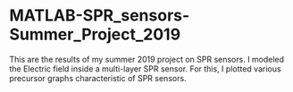 # MATLAB-SPR_sensors-Summer_Project_2019
This are the results of my summer 2019 project on SPR sensors.
I modeled the Electric field inside a multi-layer SPR sensor.
For this, I plotted various precursor graphs characteristic of SPR sensors.
